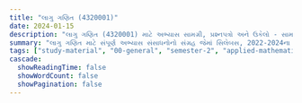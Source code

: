 ```yaml
---
title: "લાગુ ગણિત (4320001)"
date: 2024-01-15
description: "લાગુ ગણિત (4320001) માટે અભ્યાસ સામગ્રી, પ્રશ્નપત્રો અને ઉકેલો - સામાન્ય અભ્યાસ, સેમેસ્ટર 2"
summary: "લાગુ ગણિત માટે સંપૂર્ણ અભ્યાસ સંસાધનોનો સંગ્રહ જેમાં સિલેબસ, 2022-2024ના પ્રશ્નપત્રો અને વિગતવાર ઉકેલોનો સમાવેશ થાય છે"
tags: ["study-material", "00-general", "semester-2", "applied-mathematics", "4320001"]
cascade:
  showReadingTime: false
  showWordCount: false
  showPagination: false
---
```

